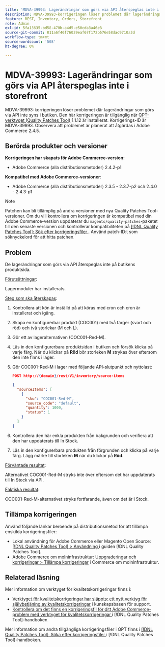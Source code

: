 ```yaml
---
title: 'MDVA-39993: Lagerändringar som görs via API återspeglas inte i storefront'
description: MDVA-39993-korrigeringen löser problemet där lagerändringar som görs via API inte syns i butiken. Den här korrigeringen är tillgänglig när [QPT-verktyget (Quality Patches Tool)](https://experienceleague.adobe.com/en/docs/commerce-operations/tools/quality-patches-tool/quality-patches-tool-to-self-serve-quality-patches) 1.1.12 är installerat. Korrigerings-ID är MDVA-39993. Observera att problemet är planerat att åtgärdas i Adobe Commerce 2.4.5.
feature: REST, Inventory, Orders, Storefront
role: Admin
exl-id: 5fa13635-bd58-470b-a4d5-e50cda8a46e3
source-git-commit: 011a6f46f76029eaf67f172b576e58dac9710a3d
workflow-type: tm+mt
source-wordcount: '508'
ht-degree: 0%

---
```


# MDVA-39993: Lagerändringar som görs via API återspeglas inte i storefront

MDVA-39993-korrigeringen löser problemet där lagerändringar som görs via API inte syns i butiken. Den här korrigeringen är tillgänglig när [QPT-verktyget (Quality Patches Tool)](https://experienceleague.adobe.com/en/docs/commerce-operations/tools/quality-patches-tool/quality-patches-tool-to-self-serve-quality-patches) 1.1.12 är installerat. Korrigerings-ID är MDVA-39993. Observera att problemet är planerat att åtgärdas i Adobe Commerce 2.4.5.

## Berörda produkter och versioner

**Korrigeringen har skapats för Adobe Commerce-version:**

* Adobe Commerce (alla distributionsmetoder) 2.4.2-p1

**Kompatibel med Adobe Commerce-versioner:**

* Adobe Commerce (alla distributionsmetoder) 2.3.5 - 2.3.7-p2 och 2.4.0 - 2.4.3-p1

>[!NOTE]
>
>Patchen kan bli tillämplig på andra versioner med nya Quality Patches Tool-versioner. Om du vill kontrollera om korrigeringen är kompatibel med din Adobe Commerce-version uppdaterar du `magento/quality-patches`-paketet till den senaste versionen och kontrollerar kompatibiliteten på [[!DNL Quality Patches Tool]: Sök efter korrigeringsfiler ](https://experienceleague.adobe.com/en/docs/commerce-operations/tools/quality-patches-tool/quality-patches-tool-to-self-serve-quality-patches). Använd patch-ID:t som söknyckelord för att hitta patchen.

## Problem

De lagerändringar som görs via API återspeglas inte på butikens produktsida.

<u>Förutsättningar</u>:

Lagermoduler har installerats.

<u>Steg som ska återskapas</u>:

1. Kontrollera att kön är inställd på att köras med cron och cron är installerat och igång.
1. Skapa en konfigurerbar produkt (COC001) med två färger (svart och röd) och två storlekar (M och L).
1. Gör ett av lageralternativen (COC001-Red-M).
1. Läs in den konfigurerbara produktsidan i butiken och försök klicka på varje färg. När du klickar på **Röd** bör storleken **M** strykas över eftersom den inte finns i lager.
1. Gör COC001-Red-M i lager med följande API-slutpunkt och nyttolast:

   ```json
   POST http://{domain}/rest/V1/inventory/source-items
   
   {
     "sourceItems": [
       {
         "sku": "COC001-Red-M",
         "source_code": "default",
         "quantity": 1000,
         "status": 1
       }
     ]
   }
   ```

1. Kontrollera den här enkla produkten från bakgrunden och verifiera att den har uppdaterats till In Stock.
1. Läs in den konfigurerbara produkten från förgrunden och klicka på varje färg. Lägg märke till storleken **M** när du klickar på **Röd**.

<u>Förväntade resultat</u>:

Alternativet COC001-Red-M stryks inte över eftersom det har uppdaterats till In Stock via API.

<u>Faktiska resultat</u>:

COC001-Red-M-alternativet stryks fortfarande, även om det är i Stock.

## Tillämpa korrigeringen

Använd följande länkar beroende på distributionsmetod för att tillämpa enskilda korrigeringsfiler:

* Lokal användning för Adobe Commerce eller Magento Open Source: [[!DNL Quality Patches Tool] > Användning ](/help/tools/quality-patches-tool/usage.md) i guiden [!DNL Quality Patches Tool].
* Adobe Commerce om molninfrastruktur: [Uppgraderingar och korrigeringar > Tillämpa korrigeringar](https://experienceleague.adobe.com/docs/commerce-cloud-service/user-guide/develop/upgrade/apply-patches.html) i Commerce om molninfrastruktur.

## Relaterad läsning

Mer information om verktyget för kvalitetskorrigeringar finns i:

* [Verktyget för kvalitetskorrigeringar har släppts: ett nytt verktyg för självbetjäning av kvalitetskorrigeringar](https://experienceleague.adobe.com/en/docs/commerce-operations/tools/quality-patches-tool/quality-patches-tool-to-self-serve-quality-patches) i kunskapsbasen för support.
* [Kontrollera om det finns en korrigeringsfil för ditt Adobe Commerce-problem med verktyget för kvalitetskorrigeringar ](/help/tools/quality-patches-tool/patches-available-in-qpt/check-patch-for-magento-issue-with-magento-quality-patches.md) i [!DNL Quality Patches Tool]-handboken.

Mer information om andra tillgängliga korrigeringsfiler i QPT finns i [[!DNL Quality Patches Tool]: Söka efter korrigeringsfiler ](https://experienceleague.adobe.com/tools/commerce-quality-patches/index.html) i [!DNL Quality Patches Tool]-handboken.
